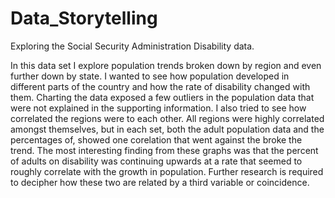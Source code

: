 # Data_Storytelling
Exploring the Social Security Administration Disability data.


In this data set I explore population trends broken down by region and even further down by state.  I wanted to see how population developed in different parts of the country and how the rate of disability changed with them. Charting the data exposed a few outliers in the population data that were not explained in the supporting information.  I also tried to see how correlated the regions were to each other.  All regions were highly correlated amongst themselves, but in each set, both the adult population data and the percentages of, showed one corelation that went against the broke the trend.  The most interesting finding from these graphs was that the percent of adults on disability was continuing upwards at a rate that seemed to roughly correlate with the growth in population.  Further research is required to decipher how these two are related by a third variable or coincidence.  
